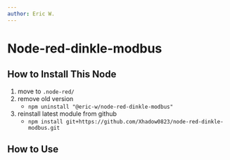 ```yaml
---
author: Eric W.
---
```

Node-red-dinkle-modbus
===
## How to Install This Node
1. move to `.node-red/`
2. remove old version
     - `npm uninstall "@eric-w/node-red-dinkle-modbus"`
3. reinstall latest module from github
     - `npm install git+https://github.com/Xhadow0823/node-red-dinkle-modbus.git`

## How to Use

## 

